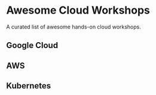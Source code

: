 # Awesome Cloud Workshops

A curated list of awesome hands-on cloud workshops.

## Google Cloud

## AWS

## Kubernetes


